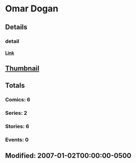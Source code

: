 # Omar  Dogan 
## Details
### detail
#### [Link](http://marvel.com/comics/creators/4927/omar_dogan?utm_campaign=apiRef&utm_source=225578a89fc76f3d20fbffda5d17a88d)
## [Thumbnail](http://i.annihil.us/u/prod/marvel/i/mg/b/40/image_not_available.jpg)
## Totals
### Comics: 6
### Series: 2
### Stories: 6
### Events: 0
## Modified: 2007-01-02T00:00:00-0500